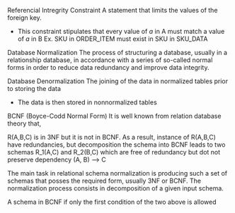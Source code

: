 
Referencial Intregrity Constraint
A statement that limits the values of the foreign key.
- This constraint stipulates that every value of *a* in A must match a value of *a* in B
Ex. SKU in ORDER_ITEM must exist in SKU in SKU_DATA

Database Normalization
The process of structuring a database, usually in a relationship database, in accordance with a series of so-called normal forms in order to reduce data redundancy  and improve data integrity.

Database Denormalization
The joining of the data in normalized tables prior to storing the data
- The data is then stored in nonnormalized tables

BCNF (Boyce-Codd Normal Form)
It is well known from relation database theory that,

R(A,B,C) is in 3NF but it is not in BCNF. As a result, instance of R(A,B,C) have redundancies, but decomposition the schema into BCNF leads to two schemas R_1(A,C) and R_2(B,C) which are free of redundancy but dot not preserve dependency (A, B) --> C

The main task in relational schema normalization is producing such a set of schemas that posses the required form, usually 3NF or BCNF. The normalization process consists in decomposition of a given input schema.

A schema in BCNF if only the first condition of the two above is allowed